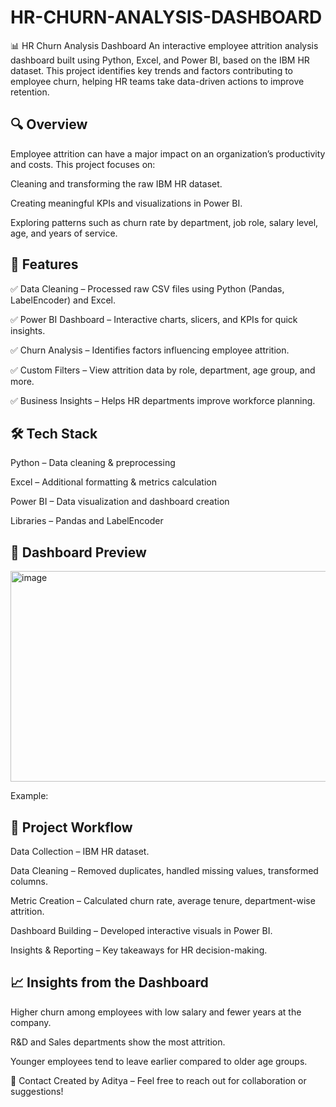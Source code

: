 # HR-CHURN-ANALYSIS-DASHBOARD
📊 HR Churn Analysis Dashboard
An interactive employee attrition analysis dashboard built using Python, Excel, and Power BI, based on the IBM HR dataset. This project identifies key trends and factors contributing to employee churn, helping HR teams take data-driven actions to improve retention.

## 🔍 Overview

Employee attrition can have a major impact on an organization’s productivity and costs. This project focuses on:

Cleaning and transforming the raw IBM HR dataset.

Creating meaningful KPIs and visualizations in Power BI.

Exploring patterns such as churn rate by department, job role, salary level, age, and years of service.

## 🚀 Features

✅ Data Cleaning – Processed raw CSV files using Python (Pandas, LabelEncoder) and Excel.

✅ Power BI Dashboard – Interactive charts, slicers, and KPIs for quick insights.

✅ Churn Analysis – Identifies factors influencing employee attrition.

✅ Custom Filters – View attrition data by role, department, age group, and more.

✅ Business Insights – Helps HR departments improve workforce planning.

## 🛠 Tech Stack

Python – Data cleaning & preprocessing

Excel – Additional formatting & metrics calculation

Power BI – Data visualization and dashboard creation

Libraries – Pandas and LabelEncoder

## 📸 Dashboard Preview

<img width="626" height="337" alt="image" src="https://github.com/user-attachments/assets/8fd81436-6d89-4a87-b724-5d71a9034ac7" />

Example:

## 📂 Project Workflow

Data Collection – IBM HR dataset.

Data Cleaning – Removed duplicates, handled missing values, transformed columns.

Metric Creation – Calculated churn rate, average tenure, department-wise attrition.

Dashboard Building – Developed interactive visuals in Power BI.

Insights & Reporting – Key takeaways for HR decision-making.

## 📈 Insights from the Dashboard

Higher churn among employees with low salary and fewer years at the company.

R&D and Sales departments show the most attrition.

Younger employees tend to leave earlier compared to older age groups.

📧 Contact
Created by Aditya – Feel free to reach out for collaboration or suggestions!
